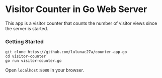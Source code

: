 # Visitor Counter in Go Web Server

This app is a visitor counter that counts the number of visitor views since the server is started. 

### Getting Started

```
git clone https://github.com/lulunac27a/counter-app-go
cd visitor-counter
go run visitor-counter.go
```

Open `localhost:8080` in your browser.